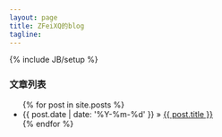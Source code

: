 ```yaml
---
layout: page
title: ZFeiXQ的blog
tagline: 
---
```

{% include JB/setup %}


<div class="posts-list">
    <h3>文章列表</h3>
    <ul class="posts">
        {% for post in site.posts %}
            <li><span>{{ post.date | date: '%Y-%m-%d' }}</span> &raquo; <a href="{{ BASE_PATH }}{{ post.url }}">{{ post.title }}</a></li>
        {% endfor %}
    </ul>
</div>